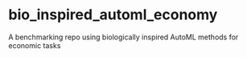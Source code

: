 # bio_inspired_automl_economy
A benchmarking repo using biologically inspired AutoML methods for economic tasks
